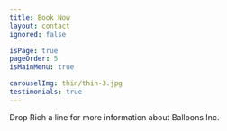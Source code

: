 ```yaml
---
title: Book Now
layout: contact
ignored: false

isPage: true
pageOrder: 5
isMainMenu: true

carouselImg: thin/thin-3.jpg
testimonials: true
---
```

Drop Rich a line for more information about Balloons Inc.